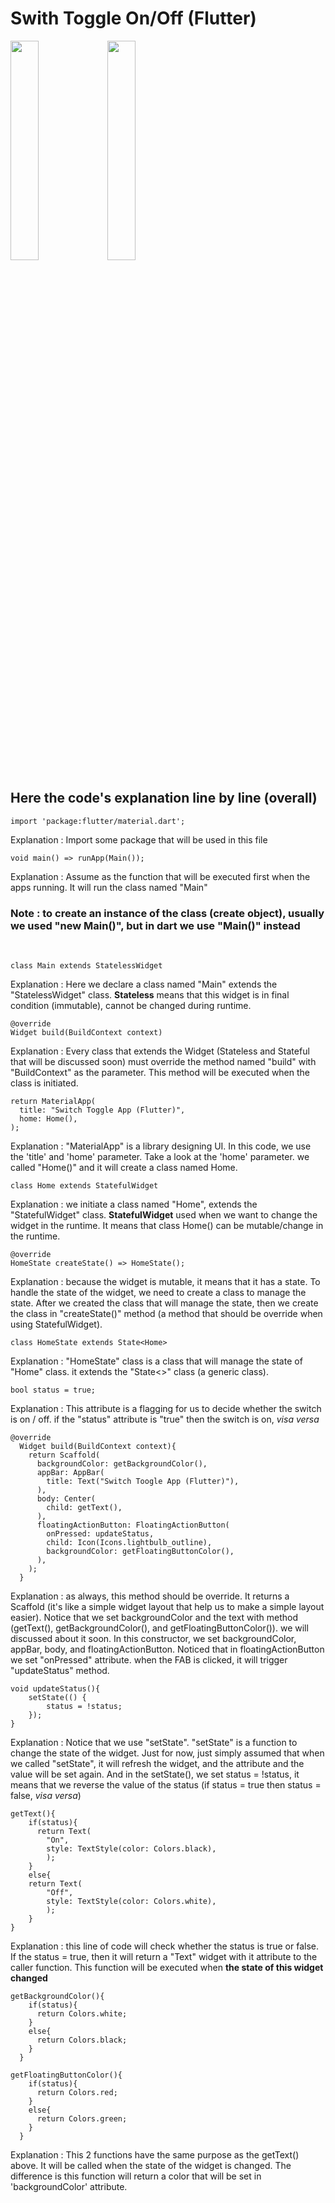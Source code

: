 # Swith Toggle On/Off (Flutter)

<img src="https://user-images.githubusercontent.com/48744669/61555425-98a98a00-aa89-11e9-82a5-dc94dddc98b3.png" width="30%" />
<img src="https://user-images.githubusercontent.com/48744669/61555362-6bf57280-aa89-11e9-8247-f05d3ec30bb3.png" width="30%" />

## Here the code's explanation line by line (overall)
    
    import 'package:flutter/material.dart';
  Explanation : Import some package that will be used in this file
  <br>
  
    void main() => runApp(Main());
  Explanation : Assume as the function that will be executed first when the apps running. It will run the class named "Main"
  ### Note : to create an instance of the class (create object), usually we used "new Main()", but in dart we use "Main()" instead
  <br>
  
    class Main extends StatelessWidget
  Explanation : Here we declare a class named "Main" extends the "StatelessWidget" class. <strong>Stateless</strong> means that this widget is in final condition (immutable), cannot be changed during runtime.
<br>

    @override
    Widget build(BuildContext context)
  Explanation : Every class that extends the Widget (Stateless and Stateful that will be discussed soon) must override the method named "build" with "BuildContext" as the parameter. This method will be executed when the class is initiated.
<br>

    return MaterialApp(
      title: "Switch Toggle App (Flutter)",
      home: Home(),
    );
  Explanation : "MaterialApp" is a library designing UI. In this code, we use the 'title' and 'home' parameter. Take a look at the 'home' parameter. we called "Home()" and it will create a class named Home.
<br>
    
    class Home extends StatefulWidget
  Explanation : we initiate a class named "Home", extends the "StatefulWidget" class. <strong>StatefulWidget</strong> used when we want to change the widget in the runtime. It means that class Home() can be mutable/change in the runtime.
<br>

    @override
    HomeState createState() => HomeState();
  Explanation : because the widget is mutable, it means that it has a state. To handle the state of the widget, we need to create a class to manage the state. After we created the class that will manage the state, then we create the class in "createState()" method (a method that should be override when using StatefulWidget).
<br>

    class HomeState extends State<Home>
  Explanation : "HomeState" class is a class that will manage the state of "Home" class. it extends the "State<>" class (a generic class).
<br>

    bool status = true;
  Explanation : This attribute is a flagging for us to decide whether the switch is on / off. if the "status" attribute is "true" then the switch is on, <i>visa versa</i>
<br>
    
    @override
      Widget build(BuildContext context){
        return Scaffold(
          backgroundColor: getBackgroundColor(),
          appBar: AppBar(
            title: Text("Switch Toogle App (Flutter)"),
          ),
          body: Center(
            child: getText(),
          ),
          floatingActionButton: FloatingActionButton(
            onPressed: updateStatus,
            child: Icon(Icons.lightbulb_outline),
            backgroundColor: getFloatingButtonColor(),
          ),
        );
      }
  Explanation : as always, this method should be override. It returns a Scaffold (it's like a simple widget layout that help us to make a simple layout easier). Notice that we set backgroundColor and the text with method (getText(), getBackgroundColor(), and getFloatingButtonColor()). we will discussed about it soon. In this constructor, we set backgroundColor, appBar, body, and floatingActionButton. Noticed that in floatingActionButton we set "onPressed" attribute. when the FAB is clicked, it will trigger "updateStatus" method.
<br>

    void updateStatus(){
        setState(() {
            status = !status;
        });
    }
  Explanation : Notice that we use "setState". "setState" is a function to change the state of the widget. Just for now, just simply assumed that when we called "setState", it will refresh the widget, and the attribute and the value will be set again. And in the setState(), we set status = !status, it means that we reverse the value of the status (if status = true then status = false, <i>visa versa</i>)
<br>

    getText(){
        if(status){
          return Text(
            "On",
            style: TextStyle(color: Colors.black),
            );
        }
        else{
        return Text(
            "Off",
            style: TextStyle(color: Colors.white),
            );
        }
    }
  Explanation : this line of code will check whether the status is true or false. If the status = true, then it will return a "Text" widget with it attribute to the caller function. This function will be executed when <strong>the state of this widget changed</strong>
<br>

    getBackgroundColor(){
        if(status){
          return Colors.white;
        }
        else{
          return Colors.black;
        }
      }

    getFloatingButtonColor(){
        if(status){
          return Colors.red;
        }
        else{
          return Colors.green;
        }
      }
 Explanation : This 2 functions have the same purpose as the getText() above. It will be called when the state of the widget is changed. The difference is this function will return a color that will be set in 'backgroundColor' attribute.
